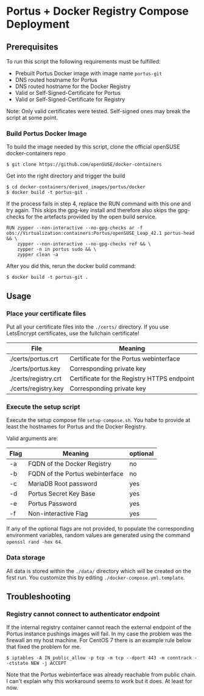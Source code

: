 # Portus + Docker Registry Compose Deployment

## Prerequisites

To run this script the following requirements must be fulfilled:

- Prebuilt Portus Docker image with image name `portus-git`
- DNS routed hostname for Portus
- DNS routed hostname for the Docker Registry
- Valid or Self-Signed-Certificate for Portus
- Valid or Self-Signed-Certificate for Registry

Note: Only valid certificates were tested. Self-signed ones may break the script at some point.


### Build Portus Docker Image

To build the image needed by this script, clone the official openSUSE docker-containers repo

```
$ git clone https://github.com/openSUSE/docker-containers
```

Get into the right directory and trigger the build

```
$ cd docker-containers/derived_images/portus/docker
$ docker build -t portus-git .
```

If the process fails in step 4, replace the RUN command with this one and try again.
This skips the gpg-key install and therefore also skips the gpg-checks for the artefacts provided by the open build service.

```
RUN zypper --non-interactive --no-gpg-checks ar -f obs://Virtualization:containers:Portus/openSUSE_Leap_42.1 portus-head && \
    zypper --non-interactive --no-gpg-checks ref && \
    zypper -n in portus sudo && \
    zypper clean -a
```

After you did this, rerun the docker build command:
```
$ docker build -t portus-git .
```

## Usage

### Place your certificate files

Put all your certificate files into the `./certs/` directory.
If you use LetsEncrypt certificates, use the fullchain certificate!

|      File          |   Meaning                                   |
|--------------------|---------------------------------------------|
|./certs/portus.crt  | Certificate for the Portus webinterface     |
|./certs/portus.key  | Corresponding private key                   |
|./certs/registry.crt| Certificate for the Registry HTTPS endpoint |
|./certs/registry.key| Corresponding private key                   |

### Execute the setup script

Execute the setup compose file `setup-compose.sh`. You habe to provide at least the hostnames for Portus and the Docker Registry.

Valid arguments are:

|Flag| Meaning                         |optional|
|----|---------------------------------|--------|
| -a | FQDN of the Docker Registry     | no     |
| -b | FQDN of the Portus webinterface | no     |
| -c | MariaDB Root password           | yes    |
| -d | Portus Secret Key Base          | yes    |
| -e | Portus Password                 | yes    |
| -f | Non-interactive Flag            | yes    |

If any of the optional flags are not provided, to populate the corresponding environment variables, random values are generated using the command `openssl rand -hex 64`.

### Data storage
All data is stored within the `./data/` directory which will be created on the first run. You customize this by editing `./docker-compose.yml.template`.

## Troubleshooting

### Registry cannot connect to authenticator endpoint

If the internal registry container cannot reach the external endpoint of the Portus instance pushings images will fail.
In my case the problem was the firewall an my host machine. For CentOS 7 there is an example rule below that fixed the problem for me.

```
$ iptables -A IN_public_allow -p tcp -m tcp --dport 443 -m conntrack --ctstate NEW -j ACCEPT
```

Note that the Portus webinterface was already reachable from public chain. I can't explain why this workaround seems to work but it does. At least for now.
